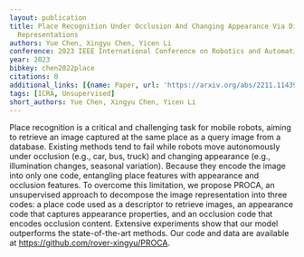 ```yaml
---
layout: publication
title: Place Recognition Under Occlusion And Changing Appearance Via Disentangled
  Representations
authors: Yue Chen, Xingyu Chen, Yicen Li
conference: 2023 IEEE International Conference on Robotics and Automation (ICRA)
year: 2023
bibkey: chen2022place
citations: 0
additional_links: [{name: Paper, url: 'https://arxiv.org/abs/2211.11439'}]
tags: [ICRA, Unsupervised]
short_authors: Yue Chen, Xingyu Chen, Yicen Li
---
```

Place recognition is a critical and challenging task for mobile robots,
aiming to retrieve an image captured at the same place as a query image from a
database. Existing methods tend to fail while robots move autonomously under
occlusion (e.g., car, bus, truck) and changing appearance (e.g., illumination
changes, seasonal variation). Because they encode the image into only one code,
entangling place features with appearance and occlusion features. To overcome
this limitation, we propose PROCA, an unsupervised approach to decompose the
image representation into three codes: a place code used as a descriptor to
retrieve images, an appearance code that captures appearance properties, and an
occlusion code that encodes occlusion content. Extensive experiments show that
our model outperforms the state-of-the-art methods. Our code and data are
available at https://github.com/rover-xingyu/PROCA.